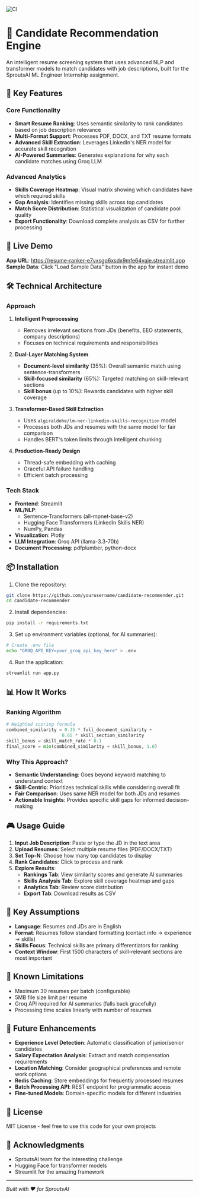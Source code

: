 ![CI](https://img.shields.io/github/actions/workflow/status/DarkEnough/resume-ranker/ci.yml?branch=main&label=CI)

# 🎯 Candidate Recommendation Engine

An intelligent resume screening system that uses advanced NLP and transformer models to match candidates with job descriptions, built for the SproutsAI ML Engineer Internship assignment.

## 🌟 Key Features

### Core Functionality
- **Smart Resume Ranking**: Uses semantic similarity to rank candidates based on job description relevance
- **Multi-Format Support**: Processes PDF, DOCX, and TXT resume formats
- **Advanced Skill Extraction**: Leverages LinkedIn's NER model for accurate skill recognition
- **AI-Powered Summaries**: Generates explanations for why each candidate matches using Groq LLM

### Advanced Analytics
- **Skills Coverage Heatmap**: Visual matrix showing which candidates have which required skills
- **Gap Analysis**: Identifies missing skills across top candidates
- **Match Score Distribution**: Statistical visualization of candidate pool quality
- **Export Functionality**: Download complete analysis as CSV for further processing

## 🚀 Live Demo

**App URL**: https://resume-ranker-e7vxsgq6xsdx9mfe64vaje.streamlit.app
**Sample Data**: Click "Load Sample Data" button in the app for instant demo

## 🛠️ Technical Architecture

### Approach

1. **Intelligent Preprocessing**
   - Removes irrelevant sections from JDs (benefits, EEO statements, company descriptions)
   - Focuses on technical requirements and responsibilities

2. **Dual-Layer Matching System**
   - **Document-level similarity** (35%): Overall semantic match using sentence-transformers
   - **Skill-focused similarity** (65%): Targeted matching on skill-relevant sections
   - **Skill bonus** (up to 10%): Rewards candidates with higher skill coverage

3. **Transformer-Based Skill Extraction**
   - Uses `algiraldohe/lm-ner-linkedin-skills-recognition` model
   - Processes both JDs and resumes with the same model for fair comparison
   - Handles BERT's token limits through intelligent chunking

4. **Production-Ready Design**
   - Thread-safe embedding with caching
   - Graceful API failure handling
   - Efficient batch processing

### Tech Stack

- **Frontend**: Streamlit
- **ML/NLP**: 
  - Sentence-Transformers (all-mpnet-base-v2)
  - Hugging Face Transformers (LinkedIn Skills NER)
  - NumPy, Pandas
- **Visualization**: Plotly
- **LLM Integration**: Groq API (llama-3.3-70b)
- **Document Processing**: pdfplumber, python-docx

## 📦 Installation

1. Clone the repository:
```bash
git clone https://github.com/yourusername/candidate-recommender.git
cd candidate-recommender
```

2. Install dependencies:
```bash
pip install -r requirements.txt
```

3. Set up environment variables (optional, for AI summaries):
```bash
# Create .env file
echo "GROQ_API_KEY=your_groq_api_key_here" > .env
```

4. Run the application:
```bash
streamlit run app.py
```

## 📊 How It Works

### Ranking Algorithm

```python
# Weighted scoring formula
combined_similarity = 0.35 * full_document_similarity + 
                     0.65 * skill_section_similarity
skill_bonus = skill_match_rate * 0.1
final_score = min(combined_similarity + skill_bonus, 1.0)
```

### Why This Approach?

- **Semantic Understanding**: Goes beyond keyword matching to understand context
- **Skill-Centric**: Prioritizes technical skills while considering overall fit
- **Fair Comparison**: Uses same NER model for both JDs and resumes
- **Actionable Insights**: Provides specific skill gaps for informed decision-making

## 🎮 Usage Guide

1. **Input Job Description**: Paste or type the JD in the text area
2. **Upload Resumes**: Select multiple resume files (PDF/DOCX/TXT)
3. **Set Top-N**: Choose how many top candidates to display
4. **Rank Candidates**: Click to process and rank
5. **Explore Results**:
   - **Rankings Tab**: View similarity scores and generate AI summaries
   - **Skills Analysis Tab**: Explore skill coverage heatmap and gaps
   - **Analytics Tab**: Review score distribution
   - **Export Tab**: Download results as CSV

## 🔑 Key Assumptions

- **Language**: Resumes and JDs are in English
- **Format**: Resumes follow standard formatting (contact info → experience → skills)
- **Skills Focus**: Technical skills are primary differentiators for ranking
- **Context Window**: First 1500 characters of skill-relevant sections are most important

## 🚧 Known Limitations

- Maximum 30 resumes per batch (configurable)
- 5MB file size limit per resume
- Groq API required for AI summaries (falls back gracefully)
- Processing time scales linearly with number of resumes

## 🔮 Future Enhancements

- **Experience Level Detection**: Automatic classification of junior/senior candidates
- **Salary Expectation Analysis**: Extract and match compensation requirements
- **Location Matching**: Consider geographical preferences and remote work options
- **Redis Caching**: Store embeddings for frequently processed resumes
- **Batch Processing API**: REST endpoint for programmatic access
- **Fine-tuned Models**: Domain-specific models for different industries

## 📄 License

MIT License - feel free to use this code for your own projects


## 🙏 Acknowledgments

- SproutsAI team for the interesting challenge
- Hugging Face for transformer models
- Streamlit for the amazing framework

---

*Built with ❤️ for SproutsAI*
